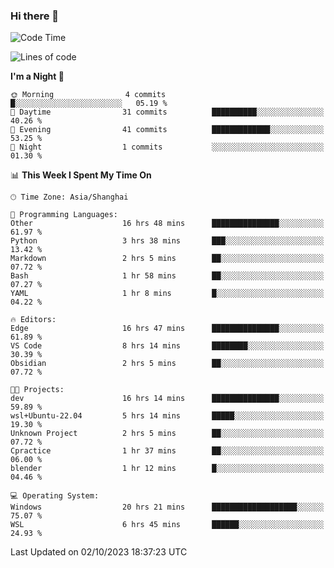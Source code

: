 ### Hi there 👋

<!--
**GwenKaplan/GwenKaplan** is a ✨ _special_ ✨ repository because its `README.md` (this file) appears on your GitHub profile.

Here are some ideas to get you started:

- 🔭 I’m currently working on ...
- 🌱 I’m currently learning ...
- 👯 I’m looking to collaborate on ...
- 🤔 I’m looking for help with ...
- 💬 Ask me about ...
- 📫 How to reach me: ...
- 😄 Pronouns: ...
- ⚡ Fun fact: ...
-->

<!--START_SECTION:waka-->
![Code Time](http://img.shields.io/badge/Code%20Time-632%20hrs%2037%20mins-blue)

![Lines of code](https://img.shields.io/badge/From%20Hello%20World%20I%27ve%20Written-113.1%20thousand%20lines%20of%20code-blue)

**I'm a Night 🦉** 

```text
🌞 Morning                4 commits           █░░░░░░░░░░░░░░░░░░░░░░░░   05.19 % 
🌆 Daytime                31 commits          ██████████░░░░░░░░░░░░░░░   40.26 % 
🌃 Evening                41 commits          █████████████░░░░░░░░░░░░   53.25 % 
🌙 Night                  1 commits           ░░░░░░░░░░░░░░░░░░░░░░░░░   01.30 % 
```


📊 **This Week I Spent My Time On** 

```text
🕑︎ Time Zone: Asia/Shanghai

💬 Programming Languages: 
Other                    16 hrs 48 mins      ███████████████░░░░░░░░░░   61.97 % 
Python                   3 hrs 38 mins       ███░░░░░░░░░░░░░░░░░░░░░░   13.42 % 
Markdown                 2 hrs 5 mins        ██░░░░░░░░░░░░░░░░░░░░░░░   07.72 % 
Bash                     1 hr 58 mins        ██░░░░░░░░░░░░░░░░░░░░░░░   07.27 % 
YAML                     1 hr 8 mins         █░░░░░░░░░░░░░░░░░░░░░░░░   04.22 % 

🔥 Editors: 
Edge                     16 hrs 47 mins      ███████████████░░░░░░░░░░   61.89 % 
VS Code                  8 hrs 14 mins       ████████░░░░░░░░░░░░░░░░░   30.39 % 
Obsidian                 2 hrs 5 mins        ██░░░░░░░░░░░░░░░░░░░░░░░   07.72 % 

🐱‍💻 Projects: 
dev                      16 hrs 14 mins      ███████████████░░░░░░░░░░   59.89 % 
wsl+Ubuntu-22.04         5 hrs 14 mins       █████░░░░░░░░░░░░░░░░░░░░   19.30 % 
Unknown Project          2 hrs 5 mins        ██░░░░░░░░░░░░░░░░░░░░░░░   07.72 % 
Cpractice                1 hr 37 mins        ██░░░░░░░░░░░░░░░░░░░░░░░   06.00 % 
blender                  1 hr 12 mins        █░░░░░░░░░░░░░░░░░░░░░░░░   04.46 % 

💻 Operating System: 
Windows                  20 hrs 21 mins      ███████████████████░░░░░░   75.07 % 
WSL                      6 hrs 45 mins       ██████░░░░░░░░░░░░░░░░░░░   24.93 % 
```


 Last Updated on 02/10/2023 18:37:23 UTC
<!--END_SECTION:waka-->
